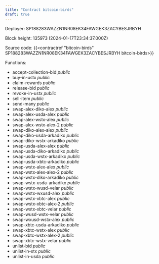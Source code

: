 ```yaml
---
title: "Contract bitcoin-birds"
draft: true
---
```

Deployer: SP188283WAZZN1NR08EK34FAWGEK3ZACYBESJRBYH


 



Block height: 135973 (2024-01-17T23:34:37.000Z)

Source code: {{<contractref "bitcoin-birds" SP188283WAZZN1NR08EK34FAWGEK3ZACYBESJRBYH bitcoin-birds>}}

Functions:

* accept-collection-bid _public_
* buy-in-ustx _public_
* claim-rewards _public_
* release-bid _public_
* revoke-in-ustx _public_
* sell-item _public_
* send-many _public_
* swap-alex-diko-alex _public_
* swap-alex-usda-alex _public_
* swap-alex-wstx-alex _public_
* swap-alex-wstx-alex-2 _public_
* swap-diko-alex-alex _public_
* swap-diko-usda-arkadiko _public_
* swap-diko-wstx-arkadiko _public_
* swap-usda-alex-alex _public_
* swap-usda-diko-arkadiko _public_
* swap-usda-wstx-arkadiko _public_
* swap-usda-xbtc-arkadiko _public_
* swap-wstx-alex-alex _public_
* swap-wstx-alex-alex-2 _public_
* swap-wstx-diko-arkadiko _public_
* swap-wstx-usda-arkadiko _public_
* swap-wstx-wusd-velar _public_
* swap-wstx-wxusd-alex _public_
* swap-wstx-xbtc-alex _public_
* swap-wstx-xbtc-alex-2 _public_
* swap-wstx-xbtc-velar _public_
* swap-wusd-wstx-velar _public_
* swap-wxusd-wstx-alex _public_
* swap-xbtc-usda-arkadiko _public_
* swap-xbtc-wstx-alex _public_
* swap-xbtc-wstx-alex-2 _public_
* swap-xbtc-wstx-velar _public_
* unlist-bid _public_
* unlist-in-stx _public_
* unlist-in-usda _public_
